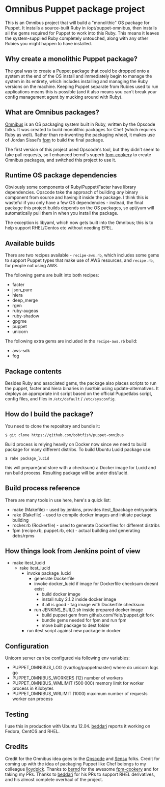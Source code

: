 Omnibus Puppet package project
==============================

This is an Omnibus project that will build a "monolithic" OS package for Puppet.
It installs a source-built Ruby in /opt/puppet-omnibus, then installs all the
gems required for Puppet to work into this Ruby. This means it leaves the
system-supplied Ruby completely untouched, along with any other Rubies you might
happen to have installed.

Why create a monolithic Puppet package?
---------------------------------------

The goal was to create a Puppet package that could be dropped onto a system at
the end of the OS install and immediately begin to manage the system in its
entirety, which includes installing and managing the Ruby versions on the
machine. Keeping Puppet separate from Rubies used to run applications means this
is possible (and it also means you can't break your config management agent by
mucking around with Ruby).

What are Omnibus packages?
--------------------------

[Omnibus](https://github.com/opscode/omnibus-ruby) is an OS packaging system
built in Ruby, written by the Opscode folks. It was created to build monolithic
packages for Chef (which requires Ruby as well). Rather than re-inventing the
packaging wheel, it makes use of Jordan Sissel's
[fpm](https://github.com/jordansissel/fpm) to build the final package.

The first version of this project used Opscode's tool, but they didn't seem to
take pull requests, so I enhanced bernd's superb
[fpm-cookery](https://github.com/bernd/fpm-cookery) to create Omnibus packages,
and switched this project to use it.

Runtime OS package dependencies
-------------------------------

Obviously some components of Ruby/Puppet/Facter have library dependencies.
Opscode take the approach of building *any* binary component from source and
having it inside the package. I think this is wasteful if you only have a few OS
dependencies - instead, the final package this project builds depends on the OS
packages, so apt/yum will automatically pull them in when you install the
package.

The exception is libyaml, which now gets built into the Omnibus; this is to help
support RHEL/Centos etc without needing EPEL.

Available builds
----------------

There are two recipes available - `recipe-aws.rb`, which includes some gems to
support Puppet types that make use of AWS resources, and `recipe.rb`, for people
not using AWS.

The following gems are built into both recipes:
- facter
- json\_pure
- hiera
- deep\_merge
- rgen
- ruby-augeas
- ruby-shadow
- gpgme
- puppet
- unicorn

The following extra gems are included in the `recipe-aws.rb` build:
- aws-sdk
- fog

Package contents
----------------

Besides Ruby and associated gems, the package also places scripts to run the
puppet, facter and hiera binaries in /usr/bin using update-alternatives. It
deploys an appropriate init script based on the official Puppetlabs script,
config files, and files in `/etc/default` / `/etc/sysconfig`.

How do I build the package?
---------------------------

You need to clone the repository and bundle it:

    $ git clone https://github.com/bobtfish/puppet-omnibus

Build process is relying heavily on Docker now since we need to build package
for many different distribs. To build Ubuntu Lucid package use:

    $ rake package_lucid

this will prepare(and store with a checksum) a Docker image for Lucid and
run build process. Resulting package will be under dist/lucid.

Build process reference
-----------------------

There are many tools in use here, here's a quick list:

- make (Makefile) - used by jenkins, provides itest\_$package entrypoints
- rake (Rakefile) - used to compile docker images and initiate package building
- rocker.rb (Rockerfile) - used to generate Dockerfiles for different distribs
- fpm (recipe.rb, puppet.rb, etc) - actual building and generating debs/rpms

How things look from Jenkins point of view
------------------------------------------

- make itest\_lucid
  - rake itest\_lucid
    - invoke package\_lucid
      - generate Dockerfile
      - invoke docker\_lucid if image for Dockerfile checksum doesnt exist
        - build docker image
        - install ruby 2.1.2 inside docker image
        - if all is good - tag image with Dockerfile checksum
      - run JENKINS_BUILD.sh inside prepared docker image
        - build puppet gem from github.com/Yelp/puppet.git fork
        - bundle gems needed for fpm and run fpm
        - move built package to dest folder
    - run itest script against new package in docker

Configuration
-------------

Unicorn server can be configured via following env variables:

- PUPPET_OMNIBUS_LOG (/var/log/puppetmaster) where do unicorn logs go
- PUPPET_OMNIBUS_WORKERS (12) number of workers
- PUPPET_OMNIBUS_WMLIMIT (500 000) memory limit for worker process in Kilobytes
- PUPPET_OMNIBUS_WRLIMIT (1000) maximum number of requests worker can process

Testing
-------

I use this in production with Ubuntu 12.04. [beddari](https://github.com/beddari)
reports it working on Fedora, CentOS and RHEL.

Credits
-------

Credit for the Omnibus idea goes to the [Opscode](www.opscode.com) and
[Sensu](http://sensuapp.org/) folks. Credit for coming up with the idea of
packaging Puppet like Chef belongs to my colleague
[lloydpick](https://github.com/lloydpick). Thanks to
[bernd](https://github.com/bernd) for the
awesome [fpm-cookery](https://github.com/bernd/fpm-cookery) and for taking my
PRs. Thanks to [beddari](https://github.com/beddari) for his PRs to support RHEL
derivatives, and his almost complete overhaul of the project.
